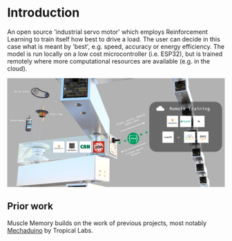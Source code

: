# Introduction

An open source 'industrial servo motor' which employs Reinforcement Learning to train itself how best to drive a load. The user can decide in this case what is meant by 'best', e.g. speed, accuracy or energy efficiency. The model is run locally on a low cost microcontroller (i.e. ESP32), but is trained remotely where more computational resources are available (e.g. in the cloud).

![image](.github/introduction.png)


## Prior work

Muscle Memory builds on the work of previous projects, most notably [Mechaduino](https://github.com/jcchurch13/Mechaduino-Firmware) by Tropical Labs.

